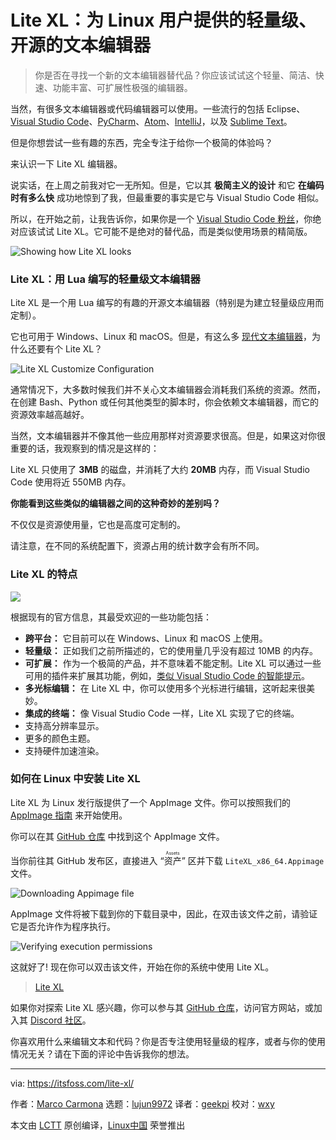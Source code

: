 [#]: subject: "Meet Lite XL: A Lightweight, Open-Source Text Editor for Linux Users"
[#]: via: "https://itsfoss.com/lite-xl/"
[#]: author: "Marco Carmona https://itsfoss.com/author/marco/"
[#]: collector: "lujun9972"
[#]: translator: "geekpi"
[#]: reviewer: "wxy"
[#]: publisher: "wxy"
[#]: url: "https://linux.cn/article-14497-1.html"

Lite XL：为 Linux 用户提供的轻量级、开源的文本编辑器
======

> 你是否在寻找一个新的文本编辑器替代品？你应该试试这个轻量、简洁、快速、功能丰富、可扩展性极强的编辑器。

当然，有很多文本编辑器或代码编辑器可以使用。一些流行的包括 Eclipse、[Visual Studio Code][1]、[PyCharm][2]、[Atom][3]、[IntelliJ][4]，以及 [Sublime Text][5]。

但是你想尝试一些有趣的东西，完全专注于给你一个极简的体验吗？

来认识一下 Lite XL 编辑器。

说实话，在上周之前我对它一无所知。但是，它以其 **极简主义的设计** 和它 **在编码时有多么快** 成功地惊到了我，但最重要的事实是它与 Visual Studio Code 相似。

所以，在开始之前，让我告诉你，如果你是一个 [Visual Studio Code 粉丝][6]，你绝对应该试试 Lite XL。它可能不是绝对的替代品，而是类似使用场景的精简版。

![Showing how Lite XL looks][7]

### Lite XL：用 Lua 编写的轻量级文本编辑器

Lite XL 是一个用 Lua 编写的有趣的开源文本编辑器（特别是为建立轻量级应用而定制）。

它也可用于 Windows、Linux 和 macOS。但是，有这么多 [现代文本编辑器][8]，为什么还要有个 Lite XL？

![Lite XL Customize Configuration][9]

通常情况下，大多数时候我们并不关心文本编辑器会消耗我们系统的资源。然而，在创建 Bash、Python 或任何其他类型的脚本时，你会依赖文本编辑器，而它的资源效率越高越好。

当然，文本编辑器并不像其他一些应用那样对资源要求很高。但是，如果这对你很重要的话，我观察到的情况是这样的：

Lite XL 只使用了 **3MB** 的磁盘，并消耗了大约 **20MB** 内存，而 Visual Studio Code 使用将近 550MB 内存。

**你能看到这些类似的编辑器之间的这种奇妙的差别吗？**

不仅仅是资源使用量，它也是高度可定制的。

请注意，在不同的系统配置下，资源占用的统计数字会有所不同。

### Lite XL 的特点

![][10]

根据现有的官方信息，其最受欢迎的一些功能包括：

  * **跨平台：** 它目前可以在 Windows、Linux 和 macOS 上使用。
  * **轻量级：** 正如我们之前所描述的，它的使用量几乎没有超过 10MB 的内存。
  * **可扩展：** 作为一个极简的产品，并不意味着不能定制。Lite XL 可以通过一些可用的插件来扩展其功能，例如，[类似 Visual Studio Code 的智能提示][11]。
  * **多光标编辑：** 在 Lite XL 中，你可以使用多个光标进行编辑，这听起来很美妙。
  * **集成的终端：** 像 Visual Studio Code 一样，Lite XL 实现了它的终端。
  * 支持高分辨率显示。
  * 更多的颜色主题。
  * 支持硬件加速渲染。

### 如何在 Linux 中安装 Lite XL

Lite XL 为 Linux 发行版提供了一个 AppImage 文件。你可以按照我们的 [AppImage 指南][12] 来开始使用。

你可以在其 [GitHub 仓库][13] 中找到这个 AppImage 文件。

当你前往其 GitHub 发布区，直接进入 “<ruby>资产<rt>Assets</rt></ruby>” 区并下载 `LiteXL_x86_64.Appimage` 文件。

![Downloading Appimage file][14]

AppImage 文件将被下载到你的下载目录中，因此，在双击该文件之前，请验证它是否允许作为程序执行。

![Verifying execution permissions][15]

这就好了! 现在你可以双击该文件，开始在你的系统中使用 Lite XL。

> [Lite XL][16]

如果你对探索 Lite XL 感兴趣，你可以参与其 [GitHub 仓库][13]，访问官方网站，或加入其 [Discord 社区][17]。

你喜欢用什么来编辑文本和代码？你是否专注使用轻量级的程序，或者与你的使用情况无关？请在下面的评论中告诉我你的想法。

--------------------------------------------------------------------------------

via: https://itsfoss.com/lite-xl/

作者：[Marco Carmona][a]
选题：[lujun9972][b]
译者：[geekpi](https://github.com/geekpi)
校对：[wxy](https://github.com/wxy)

本文由 [LCTT](https://github.com/LCTT/TranslateProject) 原创编译，[Linux中国](https://linux.cn/) 荣誉推出

[a]: https://itsfoss.com/author/marco/
[b]: https://github.com/lujun9972
[1]: https://itsfoss.com/install-visual-studio-code-ubuntu/
[2]: https://itsfoss.com/install-pycharm-ubuntu/
[3]: https://itsfoss.com/install-atom-ubuntu/
[4]: https://itsfoss.com/install-intellij-ubuntu-linux/
[5]: https://itsfoss.com/sublime-text-3-linux/
[6]: https://itsfoss.com/visual-studio-code-vs-atom/
[7]: https://itsfoss.com/wp-content/uploads/2022/04/lite-xl-editor-screenshot.png
[8]: https://itsfoss.com/best-modern-open-source-code-editors-for-linux/
[9]: https://itsfoss.com/wp-content/uploads/2022/04/lite-xl-screenshot-2.png
[10]: https://itsfoss.com/wp-content/uploads/2022/04/lite-xl-screnshot-1.png
[11]: https://github.com/lite-xl/lite-xl-lsp
[12]: https://itsfoss.com/use-appimage-linux/
[13]: https://github.com/lite-xl/lite-xl
[14]: https://itsfoss.com/wp-content/uploads/2022/04/Downloading_Appimage_file-800x447.png
[15]: https://itsfoss.com/wp-content/uploads/2022/04/Verifying_execution_permissions-800x535.png
[16]: https://lite-xl.com/
[17]: https://discord.gg/RWzqC3nx7K
